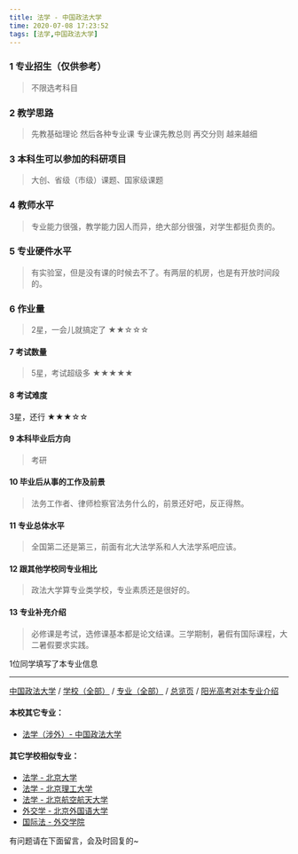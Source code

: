 ```yaml
---
title: 法学 - 中国政法大学
time: 2020-07-08 17:23:52
tags: [法学,中国政法大学]
---
```

### 1 专业招生（仅供参考）  
> 不限选考科目 


### 2 教学思路
> 先教基础理论 然后各种专业课 专业课先教总则 再交分则 越来越细


### 3 本科生可以参加的科研项目
>  大创、省级（市级）课题、国家级课题


### 4 教师水平
> 专业能力很强，教学能力因人而异，绝大部分很强，对学生都挺负责的。


### 5 专业硬件水平
> 有实验室，但是没有课的时候去不了。有两层的机房，也是有开放时间段的。


### 6 作业量
>2星，一会儿就搞定了
★★☆☆☆


#### 7 考试数量
>5星，考试超级多
★★★★★


#### 8 考试难度
> 
3星，还行
★★★☆☆


#### 9 本科毕业后方向
> 考研


#### 10 毕业后从事的工作及前景
> 法务工作者、律师检察官法务什么的，前景还好吧，反正得熬。


#### 11 专业总体水平
> 全国第二还是第三，前面有北大法学系和人大法学系吧应该。


#### 12 跟其他学校同专业相比
> 政法大学算专业类学校，专业素质还是很好的。


#### 13 专业补充介绍
> 必修课是考试，选修课基本都是论文结课。三学期制，暑假有国际课程，大二暑假要求实践。

1位同学填写了本专业信息
***
[中国政法大学](https://univgo.github.io/2020/07/08/中国政法大学) / [学校（全部）](https://univgo.github.io/2020/07/08/3efa6bcca419) / [专业（全部）](https://univgo.github.io/2020/07/08/2d4c6d3552c2) / [总览页](https://univgo.github.io/2020/07/08/445daeb4fa00) / [阳光高考对本专业介绍](http://gaokao.chsi.com.cn/sch/zyk/view.do?schId=73394671&specId=73381155
)
#### 本校其它专业：
- [法学（涉外）- 中国政法大学](https://univgo.github.io/2020/07/08/efa227dc5624)

#### 其它学校相似专业：
- [法学 - 北京大学](https://univgo.github.io/2020/07/08/67bf7fc84283)
- [法学 - 北京理工大学](https://univgo.github.io/2020/07/08/a1edd0b533fb)
- [法学 - 北京航空航天大学](https://univgo.github.io/2020/07/08/fc471907e297)
- [外交学 - 北京外国语大学](https://univgo.github.io/2020/07/08/1fd62a7bd5ad)
- [国际法 - 外交学院](https://univgo.github.io/2020/07/08/041f7cb60325)

有问题请在下面留言，会及时回复的~